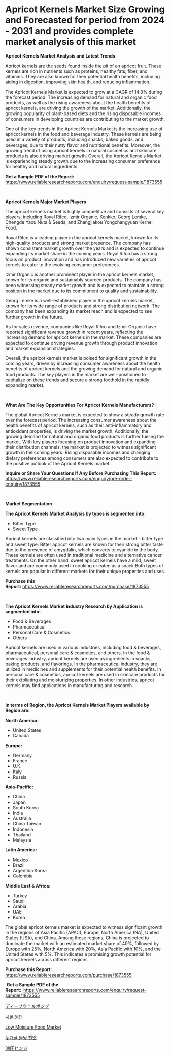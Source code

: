 <p><h1>Apricot Kernels Market Size Growing and Forecasted for period from 2024 - 2031 and provides complete market analysis of this market</h1></p><p><strong>Apricot Kernels Market Analysis and Latest Trends</strong></p>
<p><p>Apricot kernels are the seeds found inside the pit of an apricot fruit. These kernels are rich in nutrients such as proteins, healthy fats, fiber, and vitamins. They are also known for their potential health benefits, including aiding in digestion, improving skin health, and reducing inflammation.</p><p>The Apricot Kernels Market is expected to grow at a CAGR of 14.8% during the forecast period. The increasing demand for natural and organic food products, as well as the rising awareness about the health benefits of apricot kernels, are driving the growth of the market. Additionally, the growing popularity of plant-based diets and the rising disposable incomes of consumers in developing countries are contributing to the market growth.</p><p>One of the key trends in the Apricot Kernels Market is the increasing use of apricot kernels in the food and beverage industry. These kernels are being used in a variety of products, including snacks, baked goods, and beverages, due to their nutty flavor and nutritional benefits. Moreover, the growing trend of using apricot kernels in natural cosmetics and skincare products is also driving market growth. Overall, the Apricot Kernels Market is experiencing steady growth due to the increasing consumer preference for healthy and natural ingredients.</p></p>
<p><strong>Get a Sample PDF of the Report:&nbsp;</strong> <a href="https://www.reliableresearchreports.com/enquiry/request-sample/1873555">https://www.reliableresearchreports.com/enquiry/request-sample/1873555</a></p>
<p>&nbsp;</p>
<p><strong>Apricot Kernels Major Market Players</strong></p>
<p><p>The apricot kernels market is highly competitive and consists of several key players, including Royal Rifco, Izmir Organic, Kenkko, Georg Lemke, Chengde Yaou Nuts & Seeds, and Zhangjiakou Yongchangyuan Kernel Food.</p><p>Royal Rifco is a leading player in the apricot kernels market, known for its high-quality products and strong market presence. The company has shown consistent market growth over the years and is expected to continue expanding its market share in the coming years. Royal Rifco has a strong focus on product innovation and has introduced new varieties of apricot kernels to cater to the evolving consumer preferences.</p><p>Izmir Organic is another prominent player in the apricot kernels market, known for its organic and sustainably sourced products. The company has been witnessing steady market growth and is expected to maintain a strong position in the market due to its commitment to quality and sustainability.</p><p>Georg Lemke is a well-established player in the apricot kernels market, known for its wide range of products and strong distribution network. The company has been expanding its market reach and is expected to see further growth in the future.</p><p>As for sales revenue, companies like Royal Rifco and Izmir Organic have reported significant revenue growth in recent years, reflecting the increasing demand for apricot kernels in the market. These companies are expected to continue driving revenue growth through product innovation and market expansion strategies.</p><p>Overall, the apricot kernels market is poised for significant growth in the coming years, driven by increasing consumer awareness about the health benefits of apricot kernels and the growing demand for natural and organic food products. The key players in the market are well-positioned to capitalize on these trends and secure a strong foothold in the rapidly expanding market.</p></p>
<p>&nbsp;</p>
<p><strong>What Are The Key Opportunities For Apricot Kernels Manufacturers?</strong></p>
<p><p>The global Apricot Kernels market is expected to show a steady growth rate over the forecast period. The increasing consumer awareness about the health benefits of apricot kernels, such as their anti-inflammatory and antioxidant properties, is driving the market growth. Additionally, the growing demand for natural and organic food products is further fueling the market. With key players focusing on product innovation and expanding their distribution channels, the market is projected to witness significant growth in the coming years. Rising disposable incomes and changing dietary preferences among consumers are also expected to contribute to the positive outlook of the Apricot Kernels market.</p></p>
<p><strong>Inquire or Share Your Questions If Any Before Purchasing This Report:</strong> <a href="https://www.reliableresearchreports.com/enquiry/pre-order-enquiry/1873555">https://www.reliableresearchreports.com/enquiry/pre-order-enquiry/1873555</a></p>
<p>&nbsp;</p>
<p><strong>Market Segmentation</strong></p>
<p><strong>The Apricot Kernels Market Analysis by types is segmented into:</strong></p>
<p><ul><li>Bitter Type</li><li>Sweet Type</li></ul></p>
<p><p>Apricot kernels are classified into two main types in the market - bitter type and sweet type. Bitter apricot kernels are known for their strong bitter taste due to the presence of amygdalin, which converts to cyanide in the body. These kernels are often used in traditional medicine and alternative cancer treatments. On the other hand, sweet apricot kernels have a mild, sweet flavor and are commonly used in cooking or eaten as a snack.Both types of kernels are popular in different markets for their unique properties and uses.</p></p>
<p><strong>Purchase this Report:&nbsp;</strong><a href="https://www.reliableresearchreports.com/purchase/1873555">https://www.reliableresearchreports.com/purchase/1873555</a></p>
<p>&nbsp;</p>
<p><strong>The Apricot Kernels Market Industry Research by Application is segmented into:</strong></p>
<p><ul><li>Food & Beverages</li><li>Pharmaceutical</li><li>Personal Care & Cosmetics</li><li>Others</li></ul></p>
<p><p>Apricot kernels are used in various industries, including food & beverages, pharmaceutical, personal care & cosmetics, and others. In the food & beverages industry, apricot kernels are used as ingredients in snacks, baking products, and flavorings. In the pharmaceutical industry, they are utilized in medicines and supplements for their potential health benefits. In personal care & cosmetics, apricot kernels are used in skincare products for their exfoliating and moisturizing properties. In other industries, apricot kernels may find applications in manufacturing and research.</p></p>
<p>&nbsp;</p>
<p><strong>In terms of Region, the Apricot Kernels Market Players available by Region are:</strong></p>
<p>
    <p> <strong> North America: </strong>
        <ul>
            <li>United States</li>
            <li>Canada</li>
        </ul>
        </p> 
    <p> <strong> Europe: </strong>
        <ul>
            <li>Germany</li>
            <li>France</li>
            <li>U.K.</li>
            <li>Italy</li>
            <li>Russia</li>
        </ul>
        </p> 
    <p> <strong> Asia-Pacific: </strong>
        <ul>
            <li>China</li>
            <li>Japan</li>
            <li>South Korea</li>
            <li>India</li>
            <li>Australia</li>
            <li>China Taiwan</li>
            <li>Indonesia</li>
            <li>Thailand</li>
            <li>Malaysia</li>
        </ul>
        </p> 
    <p> <strong> Latin America: </strong>
        <ul>
            <li>Mexico</li>
            <li>Brazil</li>
            <li>Argentina Korea</li>
            <li>Colombia</li>
        </ul>
        </p> 
    <p> <strong> Middle East & Africa: </strong>
        <ul>
            <li>Turkey</li>
            <li>Saudi</li>
            <li>Arabia</li>
            <li>UAE</li>
            <li>Korea</li>
        </ul>
    </p>
    </p>
<p><p>The global apricot kernels market is expected to witness significant growth in the regions of Asia Pacific (APAC), Europe, North America (NA), United States (USA), and China. Among these regions, China is projected to dominate the market with an estimated market share of 40%, followed by Europe with 25%, North America with 20%, Asia Pacific with 10%, and the United States with 5%. This indicates a promising growth potential for apricot kernels across different regions.</p></p>
<p><strong>Purchase this Report: </strong><a href="https://www.reliableresearchreports.com/purchase/1873555">https://www.reliableresearchreports.com/purchase/1873555</a></p>
<p>&nbsp;<strong>Get a Sample PDF of the Report:&nbsp;&nbsp;</strong><a href="https://www.reliableresearchreports.com/enquiry/request-sample/1873555">https://www.reliableresearchreports.com/enquiry/request-sample/1873555</a></p>
<p><strong></strong></p>
<p><p><a href="https://github.com/luffiazaza/Market-Research-Report-List-1/blob/main/886666717616.md">ディープウェルポンプ</a></p><p><a href="https://github.com/PhilToryphy7876567/Market-Research-Report-List-1/blob/main/536497416212.md">시폰 원단</a></p><p><a href="https://github.com/changoleonlaverguenzanoexiste/Market-Research-Report-List-2/blob/main/low-moisture-food-market.md">Low Moisture Food Market</a></p><p><a href="https://github.com/hzumrdvas204296/Market-Research-Report-List-1/blob/main/310615216211.md">두개골 몰딩 헬멧</a></p><p><a href="https://medium.com/@nicosmitham2023/%E6%B6%B2%E5%9C%A7%E3%83%92%E3%83%B3%E3%82%B8%E5%B8%82%E5%A0%B4-%E7%AB%B6%E4%BA%89%E5%88%86%E6%9E%90-%E5%B8%82%E5%A0%B4%E5%8B%95%E5%90%91-2031%E5%B9%B4%E3%81%BE%E3%81%A7%E3%81%AE%E4%BA%88%E6%B8%AC-bc154b58d5c4">油圧ヒンジ</a></p></p>
